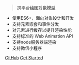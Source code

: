 <!-- _coverpage.md -->
<style>
  #coverpage {
    width: 100%;
    height: 300px;
    margin-top: -160px;
    position: relative;
  }
</style>

<div id="coverpage"></div>

> 跨平台**绘图对象模型**

* 使用ES6+，面向对象设计和开发
* 支持元素嵌套和事件分发
* 对元素进行缓存以提升渲染性能
* 支持标准的 Web Animation API
* 支持node服务器端渲染
* 支持微信小程序

[GitHub](https://github.com/spritejs/spritejs)
[Get Started](zh-cn/index)
